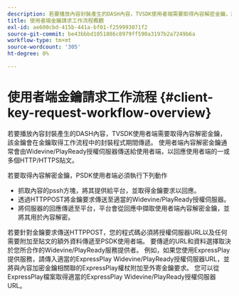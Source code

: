 ```yaml
---
description: 若要播放內容封裝產生的DASH內容，TVSDK使用者端需要取得內容解密金鑰，該金鑰會在金鑰取得工作流程中的封裝程式期間傳遞。 使用者端內容解密金鑰通常會由Widevine/PlayReady授權伺服器傳送給使用者端，以回應使用者端的一或多個HTTP/HTTPS貼文。
title: 使用者端金鑰請求工作流程概觀
exl-id: ae600cbd-415b-441a-bf01-f259993071f2
source-git-commit: be43bbbd1051886c8979ff590a3197b2a7249b6a
workflow-type: tm+mt
source-wordcount: '305'
ht-degree: 0%

---
```


# 使用者端金鑰請求工作流程 {#client-key-request-workflow-overview}

若要播放內容封裝產生的DASH內容，TVSDK使用者端需要取得內容解密金鑰，該金鑰會在金鑰取得工作流程中的封裝程式期間傳遞。 使用者端內容解密金鑰通常會由Widevine/PlayReady授權伺服器傳送給使用者端，以回應使用者端的一或多個HTTP/HTTPS貼文。

若要取得內容解密金鑰，PSDK使用者端必須執行下列動作

* 抓取內容的pssh方塊，將其提供給平台，並取得金鑰要求以回應。
* 透過HTTPPOST將金鑰要求傳送至適當的Widevine/PlayReady授權伺服器。
* 將伺服器的回應傳遞至平台，平台會從回應中擷取使用者端內容解密金鑰，並將其用於內容解密。

若要針對金鑰要求傳送HTTPPOST，您的程式碼必須將授權伺服器URL以及任何需要附加至貼文的額外資料傳遞至PSDK使用者端。 要傳遞的URL和資料選擇取決於您所合作的Widevine/PlayReady服務提供者。 例如，如果您使用ExpressPlay提供服務，請傳入適當的ExpressPlay Widevine/PlayReady授權伺服器URL，並將與內容加密金鑰相關聯的ExpressPlay權杖附加至外寄金鑰要求。 您可以從ExpressPlay檔案取得適當的ExpressPlay Widevine/PlayReady授權伺服器URL。
